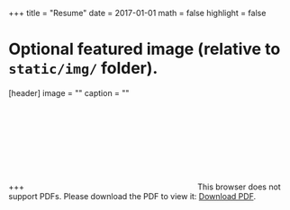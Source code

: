 +++
title = "Resume"
date = 2017-01-01
math = false
highlight = false

# Optional featured image (relative to `static/img/` folder).
[header]
image = ""
caption = ""

+++
<object data="http://vlad-duda.me/the.pdf" type="application/pdf" width="700px" height="700px">
    <embed src="http://vlad-duda.me/the.pdf">
        This browser does not support PDFs. Please download the PDF to view it: <a href="http://vlad-duda.me/the.pdf">Download PDF</a>.</p>
    </embed>
</object>